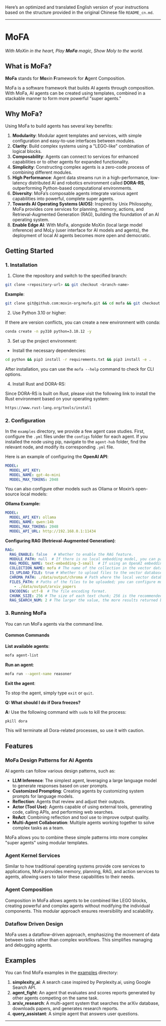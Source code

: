 Here’s an optimized and translated English version of your instructions based on the structure provided in the original Chinese file `README_cn.md`.

---

# **MoFA**

*With MoXin in the heart, Play **MoFa** magic, Show Moly to the world.*

## What is MoFa?

**MoFa** stands for **Mo**xin **F**ramework for **A**gent Composition.

MoFa is a software framework that builds AI agents through composition. With MoFa, AI agents can be created using templates, combined in a stackable manner to form more powerful "super agents."

## Why MoFa?

Using MoFa to build agents has several key benefits:

1. **Modularity**: Modular agent templates and services, with simple configuration and easy-to-use interfaces between modules.
2. **Clarity**: Build complex systems using a "LEGO-like" combination of logical blocks.
3. **Composability**: Agents can connect to services for enhanced capabilities or to other agents for expanded functionality.
4. **Simplicity**: Constructing complex agents is a zero-code process of combining different modules.
5. **High Performance**: Agent data streams run in a high-performance, low-latency distributed AI and robotics environment called **DORA-RS**, outperforming Python-based computational environments.
6. **Diversity**: MoFa’s composable agents integrate various agent capabilities into powerful, complete super agents.
7. **Towards AI Operating Systems (AIOS)**: Inspired by Unix Philosophy, MoFa provides core services for planning, memory, actions, and Retrieval-Augmented Generation (RAG), building the foundation of an AI operating system.
8. **Enable Edge AI**: With MoFa, alongside MoXin (local large model inference) and MoLy (user interface for AI models and agents), the deployment of local AI agents becomes more open and democratic.

## Getting Started

### 1. Installation

1. Clone the repository and switch to the specified branch:

```sh
git clone <repository-url> && git checkout <branch-name>
```

**Example**:

```sh
git clone git@github.com:moxin-org/mofa.git && cd mofa && git checkout feature/mofa
```

2. Use Python 3.10 or higher:

If there are version conflicts, you can create a new environment with conda:

```sh
conda create -n py310 python=3.10.12 -y
```

3. Set up the project environment:

- Install the necessary dependencies:

```sh
cd python && pip3 install -r requirements.txt && pip3 install -e .
```

After installation, you can use the `mofa --help` command to check for CLI options.

4. Install Rust and DORA-RS:

Since DORA-RS is built on Rust, please visit the following link to install the Rust environment based on your operating system:

```sh
https://www.rust-lang.org/tools/install
```

### 2. Configuration

In the `examples` directory, we provide a few agent case studies. First, configure the `.yml` files under the `configs` folder for each agent. If you installed the node using pip, navigate to the `agent-hub` folder, find the relevant node, and modify its corresponding `.yml` file.

Here is an example of configuring the **OpenAI API**:

```yaml
MODEL:
  MODEL_API_KEY:  
  MODEL_NAME: gpt-4o-mini
  MODEL_MAX_TOKENS: 2048
```

You can also configure other models such as Ollama or Moxin’s open-source local models:

**Ollama Example:**

```yaml
MODEL:
  MODEL_API_KEY: ollama
  MODEL_NAME: qwen:14b
  MODEL_MAX_TOKENS: 2048
  MODEL_API_URL: http://192.168.0.1:11434
```

**Configuring RAG (Retrieval-Augmented Generation)**:

```yaml
RAG:
  RAG_ENABLE: false   # Whether to enable the RAG feature.
  MODULE_PATH: null  # If there is no local embedding model, you can pass null.
  RAG_MODEL_NAME: text-embedding-3-small  # If using an OpenAI embedding model, specify the OpenAI embedding model name here.
  COLLECTION_NAME: mofa # The name of the collection in the vector database; use the default value.
  IS_UPLOAD_FILE: true # Whether to upload files to the vector database; set to true to upload, or false to skip.
  CHROMA_PATH: ./data/output/chroma # Path where the local vector database is saved.
  FILES_PATH: # Paths of the files to be uploaded; you can configure multiple files at once.
    - ./data/output/arxiv_papers
  ENCODING: utf-8  # The file encoding format.
  CHUNK_SIZE: 256 # The size of each text chunk; 256 is the recommended default value.
  RAG_SEARCH_NUM: 2 # The larger the value, the more results returned by the RAG search; however, ensure the total tokens do not exceed the LLM's token limit.
```

### 3. Running MoFa

You can run MoFa agents via the command line.

#### Common Commands

**List available agents**:

```bash
mofa agent-list
```

**Run an agent**:

```bash
mofa run --agent-name reasoner
```

**Exit the agent**:

To stop the agent, simply type `exit` or `quit`.

**Q: What should I do if Dora freezes?**

**A:** Use the following command with `sudo` to kill the process:

```bash
pkill dora
```

This will terminate all Dora-related processes, so use it with caution.

## Features

### MoFa Design Patterns for AI Agents

AI agents can follow various design patterns, such as:

- **LLM Inference**: The simplest agent, leveraging a large language model to generate responses based on user prompts.
- **Customized Prompting**: Creating agents by customizing system prompts for language models.
- **Reflection**: Agents that review and adjust their outputs.
- **Actor (Tool Use)**: Agents capable of using external tools, generating code, calling APIs, and performing web searches.
- **ReAct**: Combining reflection and tool use to improve output quality.
- **Multi-Agent Collaboration**: Multiple agents working together to solve complex tasks as a team.

MoFa allows you to combine these simple patterns into more complex "super agents" using modular templates.

### Agent Kernel Services

Similar to how traditional operating systems provide core services to applications, MoFa provides memory, planning, RAG, and action services to agents, allowing users to tailor these capabilities to their needs.

### Agent Composition

Composition in MoFa allows agents to be combined like LEGO blocks, creating powerful and complex agents without modifying the individual components. This modular approach ensures reversibility and scalability.

### Dataflow Driven Design

MoFa uses a dataflow-driven approach, emphasizing the movement of data between tasks rather than complex workflows. This simplifies managing and debugging agents.

## Examples

You can find MoFa examples in the [examples](python/examples) directory:

1. **simplexity_ai**: A search case inspired by Perplexity.ai, using Google Search API.
2. **agent_fight**: An agent that evaluates and scores reports generated by other agents competing on the same task.
3. **arxiv_research**: A multi-agent system that searches the arXiv database, downloads papers, and generates research reports.
4. **query_assistant**: A simple agent that answers user questions.

---

